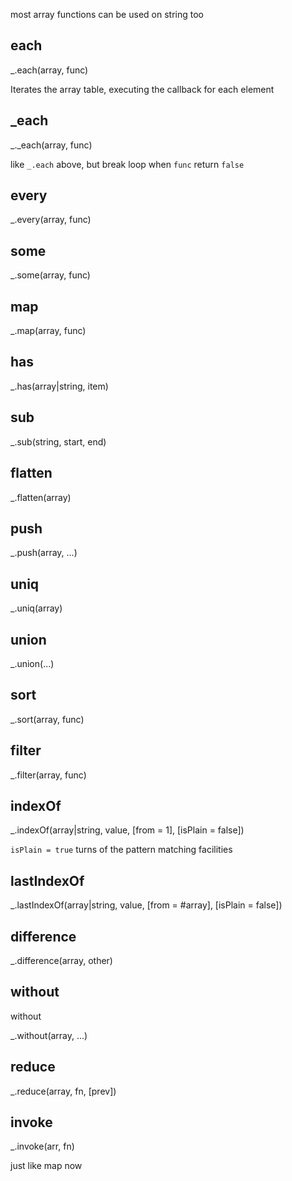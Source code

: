 most array functions can be used on string too

each
---

_.each(array, func)

Iterates the array table, executing the callback for each element


_each
---

_._each(array, func)

like `_.each` above, but break loop when `func` return `false`


every
---

_.every(array, func)


some
---

_.some(array, func)


map
---

_.map(array, func)


has
---

_.has(array|string, item)


sub
---

_.sub(string, start, end)


flatten
---

_.flatten(array)


push
---

_.push(array, ...)


uniq
---

_.uniq(array)


union
---

_.union(...)


sort
---

_.sort(array, func)


filter
---

_.filter(array, func)


indexOf
---

_.indexOf(array|string, value, [from = 1], [isPlain = false])

`isPlain = true` turns of the pattern matching facilities


lastIndexOf
---

_.lastIndexOf(array|string, value, [from = #array], [isPlain = false])


difference
---

_.difference(array, other)


without
---

without

_.without(array, ...)


reduce
---

_.reduce(array, fn, [prev])


invoke
---

_.invoke(arr, fn)

just like map now



